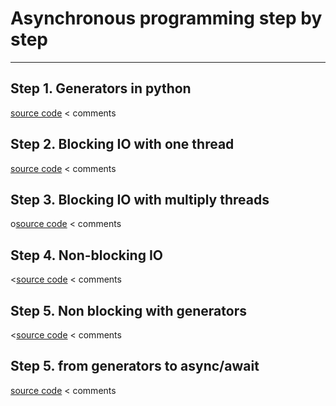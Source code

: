 # Asynchronous programming step by step
---
## Step 1. Generators in python 
[source code]()
< comments

## Step 2. Blocking IO with one thread
[source code]()
< comments

## Step 3. Blocking IO with multiply threads
o[source code]()
< comments

## Step 4. Non-blocking IO
<[source code]()
< comments

## Step 5. Non blocking with generators
<[source code]()
< comments

## Step 5. from generators to async/await
[source code]()
< comments
